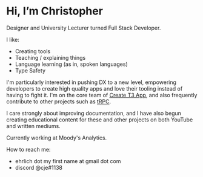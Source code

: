 # Hi, I’m Christopher

Designer and University Lecturer turned Full Stack Developer. 

I like:
* Creating tools
* Teaching / explaining things
* Language learning (as in, spoken languages)
* Type Safety

I'm particularly interested in pushing DX to a new level, empowering developers to create high quality apps and love their tooling instead of having to fight it. I'm on the core team of [Create T3 App](https://create.t3.gg/), and also frequently contribute to other projects such as [tRPC](https://trpc.io/).

I care strongly about improving documentation, and I have also begun creating educational content for these and other projects on both YouTube and written mediums. 

Currently working at Moody's Analytics.

How to reach me:
* ehrlich dot my first name at gmail dot com  
* discord @cje#1138

